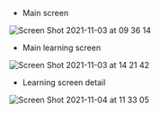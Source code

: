 * Main screen

![Screen Shot 2021-11-03 at 09 36 14](https://user-images.githubusercontent.com/59249378/140244151-010d51b7-a46b-41b7-bb02-f98c4a9a186c.png)

* Main learning screen

![Screen Shot 2021-11-03 at 14 21 42](https://user-images.githubusercontent.com/59249378/140254582-0fb4eeb5-adac-4bdf-a09e-e3d8da55a06e.png)

* Learning screen detail

![Screen Shot 2021-11-04 at 11 33 05](https://user-images.githubusercontent.com/59249378/140258562-8a74a73c-e0a5-43e7-a36d-b01b4ef6188f.png)


